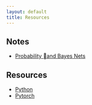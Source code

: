 ```yaml
---
layout: default
title: Resources
---
```

## Notes
* [Probability and Bayes Nets](notes/1-Bayes-nets.pdf)

## Resources

* [Python](https://www.python.org/)
* [Pytorch](https://pytorch.org/)

